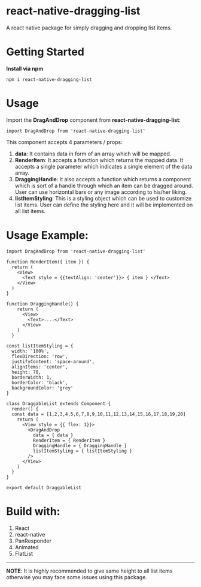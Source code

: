 <h1>react-native-dragging-list</h1>

A react native package for simply dragging and dropping list items.

<h1>Getting Started</h1>

**Install via npm**

```shell
npm i react-native-dragging-list
```

<h1>Usage</h1>

Import the **DragAndDrop** component from **react-native-dragging-list**: 

```shell
import DragAndDrop from 'react-native-dragging-list'
```

This component accepts 4 parameters / props:

1. **data**: It contains data in form of an array which will be mapped.
2. **RenderItem**: It accepts a function which returns the mapped data. It accepts a single parameter which indicates a single element of the data array.
3. **DraggingHandle**: It also accepts a function which returns a component which is sort of a handle through which an item can be dragged around. User can use horizontal bars or any image according to his/her liking.
4. **listItemStyling**: This is a styling object which can be used to customize list items. User can define the styling here and it will be implemented on all list items.

<h1>Usage Example:</h1>

```shell
import DragAndDrop from 'react-native-dragging-list'

function RenderItem({ item }) {
  return (
    <View>
      <Text style = {{textAlign: 'center'}}> { item } </Text>
    </View>
  )
}

function DraggingHandle() {
    return (
      <View>
        <Text>....</Text>
      </View>
    )
  }

const listItemStyling = { 
  width: '100%', 
  flexDirection: 'row', 
  justifyContent: 'space-around', 
  alignItems: 'center', 
  height: 70, 
  borderWidth: 1, 
  borderColor: 'black', 
  backgroundColor: 'grey' 
}

class DraggableList extends Component {
  render() {
  const data = [1,2,3,4,5,6,7,8,9,10,11,12,13,14,15,16,17,18,19,20]
    return (
      <View style = {{ flex: 1}}>
        <DragAndDrop 
          data = { data }
          RenderItem = { RenderItem }
          DraggingHandle = { DraggingHandle }
          listItemStyling = { listItemStyling }
        />
      </View>
    )
  }
}

export default DraggableList
```

<h1>Build with: </h1>

1. React
2. react-native
3. PanResponder
4. Animated
5. FlatList
___________________________________

**NOTE**: It is highly recommended to give same height to all list items otherwise you may face some issues using this package. 

